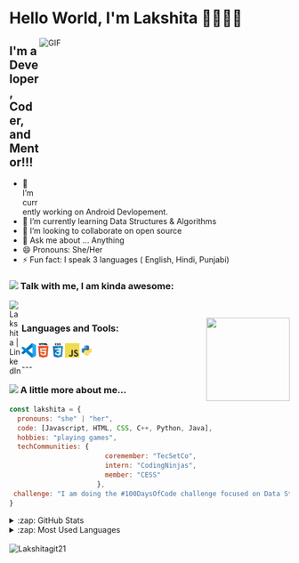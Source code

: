 # Hello World, I'm Lakshita  👋👩🏾‍💻

 <img align="right" alt="GIF" src="https://user-images.githubusercontent.com/96912350/194726088-c9e28ea3-c27e-4080-bf7d-fbde17d5c7eb.gif" width="450" height="288" />


## I'm a Developer, Coder, and Mentor!!!
- 🔭 I’m currently working on Android Devlopement.
- 🌱 I’m currently learning Data Structures & Algorithms
- 👯 I’m looking to collaborate on open source
- 💬 Ask me about ... Anything
- 😄 Pronouns: She/Her
- ⚡ Fun fact: I speak 3 languages ( English, Hindi, Punjabi)


### <img src="https://media.giphy.com/media/LnQjpWaON8nhr21vNW/giphy.gif" width="60"> Talk with me, I am kinda awesome:
[<img align="left" alt="Lakshita | LinkedIn" width="22px" src="https://user-images.githubusercontent.com/96912350/194726418-b4164cc5-c531-42dd-89a8-f45a31ef6472.png" />][linkedin]

<br />

<img align="right" width="150" height="150" src="https://user-images.githubusercontent.com/96912350/194727229-6aa2633d-bd77-4dd4-99e5-5f95d2f9eb6a.gif"></a>
### Languages and Tools:

<img align="left" alt="Visual Studio Code" width="26px" src="https://raw.githubusercontent.com/github/explore/80688e429a7d4ef2fca1e82350fe8e3517d3494d/topics/visual-studio-code/visual-studio-code.png" />
<img align="left" alt="HTML5" width="26px" src="https://raw.githubusercontent.com/github/explore/80688e429a7d4ef2fca1e82350fe8e3517d3494d/topics/html/html.png" />
<img align="left" alt="CSS3" width="26px" src="https://raw.githubusercontent.com/github/explore/80688e429a7d4ef2fca1e82350fe8e3517d3494d/topics/css/css.png" />
<img align="left" alt="JavaScript" width="26px" src="https://raw.githubusercontent.com/github/explore/80688e429a7d4ef2fca1e82350fe8e3517d3494d/topics/javascript/javascript.png" />
<img align="left" alt="python" width="26px" src="https://raw.githubusercontent.com/github/explore/80688e429a7d4ef2fca1e82350fe8e3517d3494d/topics/python/python.png" />


<br />
<br />
---

### <img src="https://media.giphy.com/media/VgCDAzcKvsR6OM0uWg/giphy.gif" width="50"> A little more about me...  

```javascript
const lakshita = {
  pronouns: "she" | "her",
  code: [Javascript, HTML, CSS, C++, Python, Java],
  hobbies: "playing games",
  techCommunities: {
                        coremember: "TecSetCo",
                        intern: "CodingNinjas",
                        member: "CESS"
                      },
 challenge: "I am doing the #100DaysOfCode challenge focused on Data Structures & Algorithms"
}
```

<details>
  <summary>:zap: GitHub Stats</summary>

  <img width="48%" src='https://github-readme-stats.vercel.app/api?username=Lakshitagit21&show_icons=true&theme=radical&count_private=true'/>

</details>

<details>
  <summary>:zap: Most Used Languages</summary>

<img align="left" alt="Lakshita's GitHub Top Languages" src="https://github-readme-stats.vercel.app/api/top-langs/?username=Lakshitagit21&show_icons=true&theme=radical&count_private=true" />

</details>
<br />

 
 <img width="48%" src="https://github-readme-streak-stats.herokuapp.com/?user=Lakshitagit21&count_private=true&theme=radical" alt="Lakshitagit21" />

<br />
<br />





[linkedin]: https://www.linkedin.com/in/lakshita-sodhi-22597b223/
[portfolio]: https://lakshitagit21.github.io/MyPortfolio/
